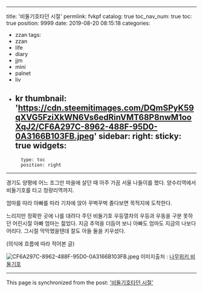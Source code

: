 
---
title: '비둘기호타던 시절'
permlink: fvkpf
catalog: true
toc_nav_num: true
toc: true
position: 9999
date: 2019-08-20 08:15:18
categories:
- zzan
tags:
- zzan
- life
- diary
- jjm
- mini
- palnet
- liv
- kr
thumbnail: 'https://cdn.steemitimages.com/DQmSPyK59qXVG5FziXkWN6Vs6edRinVMT68P8nwM1ooXqJ2/CF6A297C-8962-488F-95D0-0A3166B103FB.jpeg'
sidebar:
    right:
        sticky: true
widgets:
    -
        type: toc
        position: right
---


경기도 양평에 어느 조그만 마을에 살던 때
아주 가끔 서울 나들이를 했다. 
양수리역에서 비둘기호를 타고 청량리역까지.

엄마를 따라 아빠를 따라 기차에 앉아 
꾸벅꾸벅 졸다보면 목적지에 도착한다. 

느리지만 정확한 곳에 나를 대려다 주던 비둘기호
우등열차의 우등과 우동을 구분 못하던 어린시절
아빠 엄마는 젊었다.  지금 추억을 더듬어 보니 
아빠도 엄마도 지금의 나보다 어리다. 
그시절 막막했을텐데 잘도 아들 둘을 키우셨다.

(의식에 흐름에 따라 적어본 글)

![CF6A297C-8962-488F-95D0-0A3166B103FB.jpeg](https://cdn.steemitimages.com/DQmSPyK59qXVG5FziXkWN6Vs6edRinVMT68P8nwM1ooXqJ2/CF6A297C-8962-488F-95D0-0A3166B103FB.jpeg)
이미지출처 : [나무위키 비둘기호](https://ko.m.wikipedia.org/wiki/비둘기호)

- - -

This page is synchronized from the post: ['비둘기호타던 시절'](https://steemit.com/@kingbit/fvkpf)
